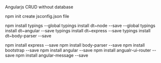 Angularjs CRUD without database

npm init
create jsconfig.json file

npm install typings --global
typings install dt~node --save --global
typings install dt~angular --save
typings install dt~express --save
typings install dt~body-parser --save

npm install express --save
npm install body-parser --save
npm install bootstrap --save
npm install angular  --save
npm install angualr-ui-router --save
npm install angular-message --save